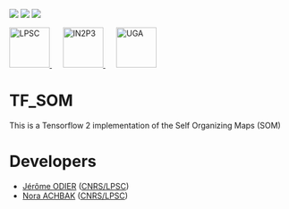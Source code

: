 [![][License img]][License]
[![][MainRepo img]][MainRepo]
[![][AltRepo img]][AltRepo]

<a href="http://lpsc.in2p3.fr/" target="_blank">
	<img src="https://ami.web.cern.ch/images/logo_lpsc.png" alt="LPSC" height="72" />
</a>
&nbsp;&nbsp;&nbsp;&nbsp;
<a href="http://www.in2p3.fr/" target="_blank">
	<img src="https://ami.web.cern.ch/images/logo_in2p3.png" alt="IN2P3" height="72" />
</a>
&nbsp;&nbsp;&nbsp;&nbsp;
<a href="http://www.univ-grenoble-alpes.fr/" target="_blank">
	<img src="https://ami.web.cern.ch/images/logo_uga.png" alt="UGA" height="72" />
</a>

TF_SOM
======

This is a Tensorflow 2 implementation of the Self Organizing Maps (SOM)

Developers
==========

* [Jérôme ODIER](https://annuaire.in2p3.fr/4121-4467/jerome-odier) ([CNRS/LPSC](http://lpsc.in2p3.fr/))
* [Nora ACHBAK](https://annuaire.in2p3.fr/7591-10426/nora-achbak) ([CNRS/LPSC](http://lpsc.in2p3.fr/))

[License]:http://www.cecill.info/licences/Licence_CeCILL-C_V1-en.txt
[License img]:https://img.shields.io/badge/license-CeCILL--C-blue.svg

[MainRepo]:https://gitlab.in2p3.fr/jodier/tf_som
[MainRepo img]:https://img.shields.io/badge/Main%20Repo-gitlab.in2p3.fr-success

[AltRepo]:https://github.com/odier-xyz/tf_som
[AltRepo img]:https://img.shields.io/badge/Alt%20Repo-github.com-success
